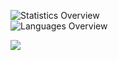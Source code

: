 ![Statistics Overview](https://raw.githubusercontent.com/TwoThreeTwo/github-stats/master/generated/overview.svg)  
![Languages Overview](https://raw.githubusercontent.com/TwoThreeTwo/github-stats/master/generated/languages.svg)

![](https://komarev.com/ghpvc/?username=TwoThreeTwo)


